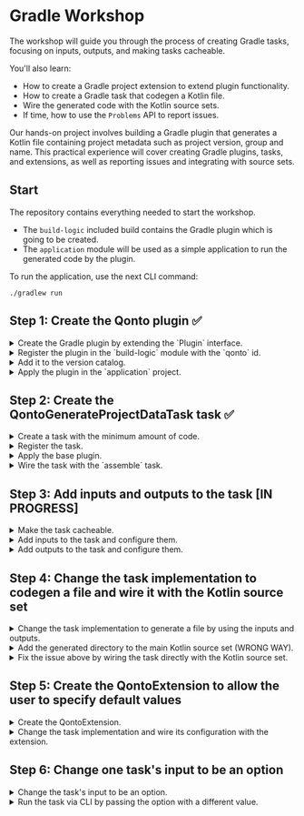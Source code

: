 # Gradle Workshop

The workshop will guide you through the process of creating Gradle tasks, focusing on inputs,
outputs, and making tasks cacheable.

You'll also learn:

- How to create a Gradle project extension to extend plugin functionality.
- How to create a Gradle task that codegen a Kotlin file.
- Wire the generated code with the Kotlin source sets.
- If time, how to use the `Problems` API to report issues.

Our hands-on project involves building a Gradle plugin that generates a Kotlin file containing
project metadata such as project version, group and name. This practical experience will cover
creating Gradle plugins, tasks, and extensions, as well as reporting issues and integrating with
source sets.

## Start

The repository contains everything needed to start the workshop.

- The `build-logic` included build contains the Gradle plugin which is going to be created.
- The `application` module will be used as a simple application to run the generated code by the
  plugin.

To run the application, use the next CLI command:

```shell
./gradlew run
```

## Step 1: Create the Qonto plugin ✅

<details>
<summary>Create the Gradle plugin by extending the `Plugin` interface.</summary>

- Right-click on the `build-logic` module.
- Create the directory `src/main/kotlin/com/qonto/`.
- Create the file `QontoPlugin.kt` in the directory.
- Create the class `QontoPlugin` and extends the `Plugin` interface using `Project` as its type
  parameter.

```kotlin
package com.qonto

import org.gradle.api.Plugin
import org.gradle.api.Project

class QontoPlugin : Plugin<Project> {

    override fun apply(target: Project) {
        target.logger.quiet("Hello from QontoPlugin!")
    }
}
`````

</details>

<details>
<summary>Register the plugin in the `build-logic` module with the `qonto` id.</summary>

- Open the `build.gradle.kts` file in `build-logic` module.
- Add the following code to the file below the plugins block.

```kotlin
plugins {
    `kotlin-dsl`
}

gradlePlugin {
    plugins {
        register("QontoPlugin") {
            id = "qonto"
            implementationClass = "com.qonto.QontoPlugin"
        }
    }
}
```

</details>

<details>
<summary>Add it to the version catalog.</summary>

- Open the `libs.versions.toml` file inside the `gradle` directory.
- Add the plugin to the bottom of the `plugins` section and sync the Gradle project.

```toml
[versions]
kotlin = "2.0.21"

[plugins]
kotlin-jvm = { id = "org.jetbrains.kotlin.jvm", version.ref = "kotlin" }
qonto = { id = "qonto" } # Add this line
```

</details>

<details>
<summary>Apply the plugin in the `application` project.</summary>

- Open the `build.gradle.kts` file inside the `application` project.
- Apply the plugin in the `plugins` block.

```kotlin
plugins {
    application
    alias(libs.plugins.kotlin.jvm)
    alias(libs.plugins.qonto) // Add this line
}

application {
    mainClass = "com.qonto.application.MainKt"
}

group = "com.qonto"
version = "1.0.0"
```

</details>

## Step 2: Create the QontoGenerateProjectDataTask task ✅

<details>
<summary>Create a task with the minimum amount of code.</summary>

- Create the file `QontoGenerateProjectDataTask.kt` in the `com.qonto` package.
- Create the class `QontoGenerateProjectDataTask` class and extends the `DefaultTask` class.

```kotlin
package com.qonto

import javax.inject.Inject
import org.gradle.api.DefaultTask
import org.gradle.api.Project
import org.gradle.api.logging.Logger
import org.gradle.api.tasks.TaskAction
import org.gradle.api.tasks.TaskProvider
import org.gradle.kotlin.dsl.register
import org.slf4j.LoggerFactory

open class QontoGenerateProjectDataTask
@Inject constructor(
    private val logger: Logger
) : DefaultTask() {

    init {
        group = "qonto"
        description = "Generates the project data"
    }

    @TaskAction
    fun run() {
        logger.quiet("Generating project data...")
    }

    companion object {

        const val NAME: String = "generateProjectData"

        fun register(project: Project) {
            val generateProjectData: TaskProvider<QontoGenerateProjectDataTask> =
                project.tasks.register<QontoGenerateProjectDataTask>(
                    name = NAME,
                    LoggerFactory.getLogger("qonto"),
                )
        }
    }
}
```

</details>

<details>
<summary>Register the task.</summary>

- Call the `register` method on the task `companion object` within the `apply` block in the plugin.

```kotlin
package com.qonto

import org.gradle.api.Plugin
import org.gradle.api.Project

class QontoPlugin : Plugin<Project> {

    override fun apply(target: Project) {
        target.logger.quiet("Hello from QontoPlugin!")
        QontoGenerateProjectDataTask.register(target) // Add this line
    }
}
```

</details>

<details>
<summary>Apply the base plugin.</summary>

- Use the `pluginManager` to apply the `BasePlugin` plugin

```kotlin
package com.qonto

import org.gradle.api.Plugin
import org.gradle.api.Project
import org.gradle.api.plugins.BasePlugin // Add this line
import org.gradle.kotlin.dsl.apply // Add this line

class QontoPlugin : Plugin<Project> {

    override fun apply(target: Project) {
        target.pluginManager.apply(BasePlugin::class) // Add this line
        target.logger.quiet("Hello from QontoPlugin!")
        QontoGenerateProjectDataTask.register(target)
    }
}
```

</details>

<details>
<summary>Wire the task with the `assemble` task.</summary>

- Use the `named` method on the `tasks` to get the `assemble` task.
- Use `dependsOn` to make the `assemble` task depend on the `generateProjectData` task.

```kotlin
package com.qonto

import javax.inject.Inject
import org.gradle.api.DefaultTask
import org.gradle.api.Project
import org.gradle.api.logging.Logger
import org.gradle.api.plugins.BasePlugin // Add this line
import org.gradle.api.tasks.TaskAction
import org.gradle.api.tasks.TaskProvider
import org.gradle.kotlin.dsl.register
import org.slf4j.LoggerFactory

open class QontoGenerateProjectDataTask
@Inject constructor(
    private val logger: Logger
) : DefaultTask() {

    init {
        group = "qonto"
        description = "Generates the project data"
    }

    @TaskAction
    fun run() {
        logger.quiet("Generating project data...")
    }

    companion object {

        const val NAME: String = "generateProjectData"

        fun register(project: Project) {
            val generateProjectData: TaskProvider<QontoGenerateProjectDataTask> =
                project.tasks.register<QontoGenerateProjectDataTask>(
                    name = NAME,
                    LoggerFactory.getLogger("qonto"),
                )
            // Add these lines
            project.tasks.named(BasePlugin.ASSEMBLE_TASK_NAME).configure {
                dependsOn(generateProjectData)
            }
        }
    }
}
```

</details>

## Step 3: Add inputs and outputs to the task [IN PROGRESS]

<details>
<summary>Make the task cacheable.</summary>

- Add the `@CacheableTask` annotation to the `QontoGenerateProjectDataTask` class.

```kotlin
package com.qonto

// ...
import org.gradle.api.tasks.CacheableTask // Add this line

// ...

@CacheableTask // Add this line
open class QontoGenerateProjectDataTask
@Inject constructor(
    private val logger: Logger
) : DefaultTask() {
    // ...
}
```

</details>

<details>
<summary>Add inputs to the task and configure them.</summary>

- Use the `@Input` annotation to mark the properties as inputs in the
  `QontoGenerateProjectDataTask`.
- Wire them within the `configure` method block from the `TaskProvider`.
- Use the `provider` lambda to do lazy evaluation of the provided properties.

```kotlin
package com.qonto

import javax.inject.Inject
import org.gradle.api.DefaultTask
import org.gradle.api.Project
import org.gradle.api.logging.Logger
import org.gradle.api.model.ObjectFactory
import org.gradle.api.plugins.BasePlugin
import org.gradle.api.provider.Property
import org.gradle.api.tasks.CacheableTask
import org.gradle.api.tasks.Input
import org.gradle.api.tasks.TaskAction
import org.gradle.api.tasks.TaskProvider
import org.gradle.kotlin.dsl.property
import org.gradle.kotlin.dsl.register
import org.slf4j.LoggerFactory

@CacheableTask
open class QontoGenerateProjectDataTask
@Inject constructor(
    private val logger: Logger,
    private val objects: ObjectFactory,
) : DefaultTask() {

    @Input
    val projectGroup: Property<String> = objects.property()

    @Input
    val projectName: Property<String> = objects.property()

    @Input
    val projectVersion: Property<String> = objects.property()

    init {
        group = "qonto"
        description = "Generates the project data"
    }

    @TaskAction
    fun run() {
        logger.quiet("Generating project data...")
        logger.quiet("Project group: ${projectGroup.get()}")
        logger.quiet("Project name: ${projectName.get()}")
        logger.quiet("Project version: ${projectVersion.get()}")
    }

    companion object {

        const val NAME: String = "generateProjectData"

        fun register(project: Project) {
            val generateProjectData: TaskProvider<QontoGenerateProjectDataTask> =
                project.tasks.register<QontoGenerateProjectDataTask>(
                    name = NAME,
                    LoggerFactory.getLogger("qonto"),
                )

            generateProjectData.configure {
                projectGroup.set(project.provider { "${project.group}" })
                projectName.set(project.provider { project.name })
                projectVersion.set(project.provider { "${project.version}" })
            }

            project.tasks.named(BasePlugin.ASSEMBLE_TASK_NAME).configure {
                dependsOn(generateProjectData)
            }
        }
    }
}
```

</details>

<details>
<summary>Add outputs to the task and configure them.</summary>

- Use the `@OutputDirectory` annotation to mark the `outputDir` property as an output in the
  `QontoGenerateProjectDataTask`.
- Use the `@Internal` annotation to mark the `outputFile` property as an internal property in the
  `QontoGenerateProjectDataTask`.

```kotlin
package com.qonto

import javax.inject.Inject
import org.gradle.api.DefaultTask
import org.gradle.api.Project
import org.gradle.api.file.DirectoryProperty
import org.gradle.api.file.ProjectLayout
import org.gradle.api.file.RegularFileProperty
import org.gradle.api.logging.Logger
import org.gradle.api.model.ObjectFactory
import org.gradle.api.plugins.BasePlugin
import org.gradle.api.provider.Property
import org.gradle.api.tasks.CacheableTask
import org.gradle.api.tasks.Input
import org.gradle.api.tasks.Internal
import org.gradle.api.tasks.OutputDirectory
import org.gradle.api.tasks.TaskAction
import org.gradle.api.tasks.TaskProvider
import org.gradle.kotlin.dsl.property
import org.gradle.kotlin.dsl.register
import org.slf4j.LoggerFactory

@CacheableTask
open class QontoGenerateProjectDataTask
@Inject constructor(
    private val logger: Logger,
    objects: ObjectFactory,
    layout: ProjectLayout,
) : DefaultTask() {

    @Input
    val projectGroup: Property<String> = objects.property()

    @Input
    val projectName: Property<String> = objects.property()

    @Input
    val projectVersion: Property<String> = objects.property()

    @OutputDirectory
    val outputDir: DirectoryProperty =
        objects
            .directoryProperty()
            .convention(layout.buildDirectory.dir("generated/kotlin/com/qonto"))

    @Internal
    val outputFile: RegularFileProperty =
        objects
            .fileProperty()
            .convention { outputDir.file("Project.kt").get().asFile }

    init {
        group = "qonto"
        description = "Generates the project data"
    }

    @TaskAction
    fun run() {
        logger.quiet("Generating project data...")
        logger.quiet("Project group: ${projectGroup.get()}")
        logger.quiet("Project name: ${projectName.get()}")
        logger.quiet("Project version: ${projectVersion.get()}")
    }

    companion object {

        const val NAME: String = "generateProjectData"

        fun register(project: Project) {
            val generateProjectData: TaskProvider<QontoGenerateProjectDataTask> =
                project.tasks.register<QontoGenerateProjectDataTask>(
                    name = NAME,
                    LoggerFactory.getLogger("qonto"),
                )

            generateProjectData.configure {
                projectGroup.set(project.provider { "${project.group}" })
                projectName.set(project.provider { project.name })
                projectVersion.set(project.provider { "${project.version}" })
            }

            project.tasks.named(BasePlugin.ASSEMBLE_TASK_NAME).configure {
                dependsOn(generateProjectData)
            }
        }
    }
}
```

</details>

## Step 4: Change the task implementation to codegen a file and wire it with the Kotlin source set

<details>
<summary>Change the task implementation to generate a file by using the inputs and outputs.</summary>

- Use the `outputFile` and `outputDir` properties to generate a file with the project data.

```kotlin
package com.qonto

// ...

@CacheableTask
open class QontoGenerateProjectDataTask
@Inject constructor(
    private val logger: Logger,
    objects: ObjectFactory,
    layout: ProjectLayout,
) : DefaultTask() {

    // ...

    @TaskAction
    fun run() {
        // ...

        outputDir.get().asFile.mkdirs()
        outputFile.get().asFile.apply {
            createNewFile()
            writeText(
                """
                    package com.qonto
                    
                    data object Project {
                        const val group: String = "${projectGroup.get()}"
                        const val name: String = "${projectName.get()}"
                        const val version: String = "${projectVersion.get()}"
                    }
                """.trimIndent(),
            )
        }
    }
    // ...
}
```

</details>

<details>
<summary>Add the generated directory to the main Kotlin source set (WRONG WAY).</summary>

- Use `pluginManager` to react to the `org.jetbrains.kotlin.jvm` plugin being applied.
- Use the `configure` method on the `KotlinProjectExtension` to add the generated directory to the
  main Kotlin source set.
- Run `./gradlew assemble` or `./gradlew run` to see the issue.

```kotlin
package com.qonto

import org.gradle.api.Plugin
import org.gradle.api.Project
import org.gradle.api.plugins.BasePlugin
import org.gradle.kotlin.dsl.apply
import org.gradle.kotlin.dsl.configure
import org.jetbrains.kotlin.gradle.dsl.KotlinProjectExtension

class QontoPlugin : Plugin<Project> {

    override fun apply(target: Project) {
        target.pluginManager.apply(BasePlugin::class)
        target.logger.quiet("Hello from QontoPlugin!")

        QontoGenerateProjectDataTask.register(target)

        target.pluginManager.withPlugin("org.jetbrains.kotlin.jvm") {
            target.configure<KotlinProjectExtension> {
                sourceSets.named("main") {
                    kotlin.srcDirs(target.layout.buildDirectory.dir("generated/kotlin"))
                }
            }
        }
    }
}
```

</details>

<details>
<summary>Fix the issue above by wiring the task directly with the Kotlin source set.</summary>

- Use the `named` method on the `sourceSets` to get the `main` source set.
- Use the `kotlin.srcDirs` method to add the task outputs to the source set.
- Run `./gradlew assemble` or `./gradlew run` to see the task being executed.
- Modify the `main` function to print the generated project data.

```kotlin
package com.qonto

// ...

@CacheableTask
open class QontoGenerateProjectDataTask
@Inject constructor(
    private val logger: Logger,
    objects: ObjectFactory,
    layout: ProjectLayout,
) : DefaultTask() {
    // ...

    companion object {

        const val NAME: String = "generateProjectData"

        fun register(project: Project) {
            // ..

            project.pluginManager.withPlugin("org.jetbrains.kotlin.jvm") {
                project.configure<KotlinProjectExtension> {
                    sourceSets.named("main") {
                        kotlin.srcDirs(generateProjectData)
                    }
                }
            }
        }
    }
}
```

```kotlin
package com.qonto

import org.gradle.api.Plugin
import org.gradle.api.Project
import org.gradle.api.plugins.BasePlugin
import org.gradle.kotlin.dsl.apply

class QontoPlugin : Plugin<Project> {

    override fun apply(target: Project) {
        target.pluginManager.apply(BasePlugin::class)
        target.logger.quiet("Hello from QontoPlugin!")

        QontoGenerateProjectDataTask.register(target)
    }
}
```

```kotlin
package com.qonto.application

fun main() {
    println(
        """
            Project data:
            Group: ${com.qonto.Project.group}
            Name: ${com.qonto.Project.name}
            Version: ${com.qonto.Project.version}
        """.trimIndent()
    )
}

```

</details>

## Step 5: Create the QontoExtension to allow the user to specify default values

<details>
<summary>Create the QontoExtension.</summary>

- Create the file `QontoExtension.kt` in the `com.qonto` package.
- Create the class `QontoExtension` and add the `projectDescription` property.

```kotlin
package com.qonto

import javax.inject.Inject
import org.gradle.api.Project
import org.gradle.api.model.ObjectFactory
import org.gradle.api.provider.Property
import org.gradle.kotlin.dsl.create
import org.gradle.kotlin.dsl.property

open class QontoExtension
@Inject constructor(
    objects: ObjectFactory,
) {

    val projectDescription: Property<String> =
        objects.property<String>().convention("Gradle workshop")

    companion object {

        const val NAME = "qonto"

        fun register(project: Project): QontoExtension = project.extensions.create(NAME)
    }
}
```

</details>

<details>
<summary>Change the task implementation and wire its configuration with the extension.</summary>

- Add the `projectDescription` property as input in the `QontoGenerateProjectDataTask`.
- Use the `qontoExtension` to wire the `projectDescription` property of the task in the
  `PluginQonto`.
- Modify the `build.gradle.kts` file in the `application` module to use the `qonto` extension.
- Modify the `main` function to print the generated project data with the `projectDescription`.
- Run `./gradlew run` to see the task being executed.

```kotlin
package com.qonto

import javax.inject.Inject
import org.gradle.api.DefaultTask
import org.gradle.api.Project
import org.gradle.api.file.DirectoryProperty
import org.gradle.api.file.ProjectLayout
import org.gradle.api.file.RegularFileProperty
import org.gradle.api.logging.Logger
import org.gradle.api.model.ObjectFactory
import org.gradle.api.plugins.BasePlugin
import org.gradle.api.provider.Property
import org.gradle.api.tasks.CacheableTask
import org.gradle.api.tasks.Input
import org.gradle.api.tasks.Internal
import org.gradle.api.tasks.OutputDirectory
import org.gradle.api.tasks.TaskAction
import org.gradle.api.tasks.TaskProvider
import org.gradle.kotlin.dsl.configure
import org.gradle.kotlin.dsl.property
import org.gradle.kotlin.dsl.register
import org.jetbrains.kotlin.gradle.dsl.KotlinProjectExtension
import org.slf4j.LoggerFactory

@CacheableTask
open class QontoGenerateProjectDataTask
@Inject constructor(
    private val logger: Logger,
    objects: ObjectFactory,
    layout: ProjectLayout,
) : DefaultTask() {

    @Input
    val projectGroup: Property<String> = objects.property()

    @Input
    val projectName: Property<String> = objects.property()

    @Input
    val projectVersion: Property<String> = objects.property()

    @Input
    val projectDescription: Property<String> = objects.property<String>()

    @OutputDirectory
    val outputDir: DirectoryProperty =
        objects
            .directoryProperty()
            .convention(layout.buildDirectory.dir("generated/kotlin/com/qonto"))

    @Internal
    val outputFile: RegularFileProperty =
        objects
            .fileProperty()
            .convention { outputDir.file("Project.kt").get().asFile }

    init {
        group = "qonto"
        description = "Generates the project data"
    }

    @TaskAction
    fun run() {
        logger.quiet("Generating project data...")
        logger.quiet("Project group: ${projectGroup.get()}")
        logger.quiet("Project name: ${projectName.get()}")
        logger.quiet("Project version: ${projectVersion.get()}")
        logger.quiet("Project description: ${projectDescription.get()}")

        outputDir.get().asFile.mkdirs()
        outputFile.get().asFile.apply {
            createNewFile()
            writeText(
                """
                    package com.qonto
                    
                    data object Project {
                        const val group: String = "${projectGroup.get()}"
                        const val name: String = "${projectName.get()}"
                        const val version: String = "${projectVersion.get()}"
                        const val description: String = "${projectDescription.get()}"
                    }
                """.trimIndent(),
            )
        }
    }

    companion object {

        const val NAME: String = "generateProjectData"

        fun register(project: Project, qontoExtension: QontoExtension) {
            val generateProjectData: TaskProvider<QontoGenerateProjectDataTask> =
                project.tasks.register<QontoGenerateProjectDataTask>(
                    name = NAME,
                    LoggerFactory.getLogger("qonto"),
                )

            generateProjectData.configure {
                projectGroup.set(project.provider { "${project.group}" })
                projectName.set(project.provider { project.name })
                projectVersion.set(project.provider { "${project.version}" })
                projectDescription.set(qontoExtension.projectDescription)
            }

            project.tasks.named(BasePlugin.ASSEMBLE_TASK_NAME).configure {
                dependsOn(generateProjectData)
            }

            project.pluginManager.withPlugin("org.jetbrains.kotlin.jvm") {
                project.configure<KotlinProjectExtension> {
                    sourceSets.named("main") {
                        kotlin.srcDirs(generateProjectData)
                    }
                }
            }
        }
    }
}
```

```kotlin
package com.qonto

import org.gradle.api.Plugin
import org.gradle.api.Project
import org.gradle.api.plugins.BasePlugin
import org.gradle.kotlin.dsl.apply

class QontoPlugin : Plugin<Project> {

    override fun apply(target: Project) {
        val qontoExtension: QontoExtension = QontoExtension.register(target)
        target.pluginManager.apply(BasePlugin::class)
        target.logger.quiet("Hello from QontoPlugin!")

        QontoGenerateProjectDataTask.register(target, qontoExtension)
    }
}
```

```kotlin
plugins {
    application
    alias(libs.plugins.kotlin.jvm)
    alias(libs.plugins.qonto)
}

application {
    mainClass = "com.qonto.application.MainKt"
}

group = "com.qonto"
version = "1.0.0"

qonto {
    projectDescription = "The Qonto Gradle Workshop!"
    // projectDescription.set("Qonto Workshop!") same as above due to the new Kotlin Compiler plugin
}
```

```kotlin
package com.qonto.application

fun main() {
    println(
        """
            Project data:
            Group: ${com.qonto.Project.group}
            Name: ${com.qonto.Project.name}
            Version: ${com.qonto.Project.version}
            Additional lines: ${com.qonto.Project.description}
        """.trimIndent()
    )
}
```

</details>

## Step 6: Change one task's input to be an option

<details>
<summary>Change the task's input to be an option.</summary>

- Add the `@Option` annotation to the `projectDescription` property in the
  `QontoGenerateProjectDataTask`.

```kotlin
package com.qonto

// ...
import org.gradle.api.tasks.options.Option

// ...

@CacheableTask
open class QontoGenerateProjectDataTask
@Inject constructor(
    private val logger: Logger,
    objects: ObjectFactory,
    layout: ProjectLayout,
) : DefaultTask() {

    // ...

    @Input
    @Option(option = "projectDescription", description = "The project description")
    val projectDescription: Property<String> = objects.property<String>()

    // ...
}

```

</details>

<details>
<summary>Run the task via CLI by passing the option with a different value.</summary>

- Run the task with the `--projectDescription` option to see the new value.

```shell
./gradlew run generateProjectData --projectDescription="New project description!"
```

- Check the output to see the new project description.

</details>
